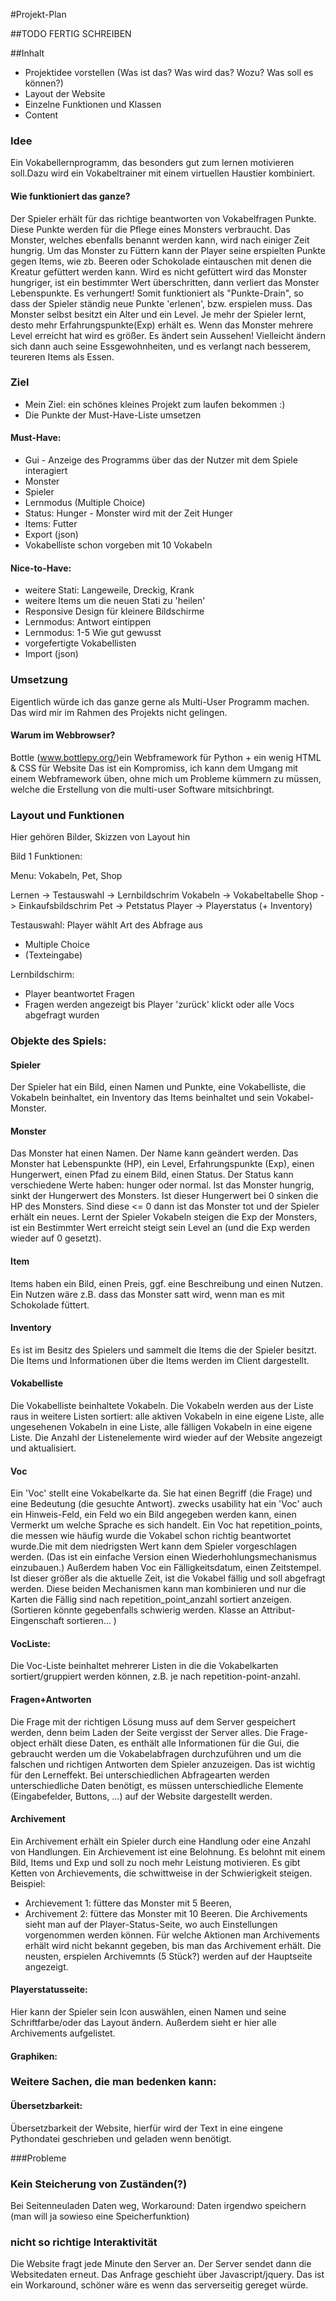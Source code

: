#Projekt-Plan

##TODO 
FERTIG SCHREIBEN

##Inhalt 
* Projektidee vorstellen (Was ist das? Was wird das? Wozu? Was soll es können?)
* Layout der Website 
* Einzelne Funktionen und Klassen
* Content

### Idee
Ein Vokabellernprogramm, das besonders gut zum lernen motivieren soll.Dazu wird ein Vokabeltrainer mit einem virtuellen Haustier kombiniert. 

#### Wie funktioniert das ganze?
Der Spieler erhält für das richtige beantworten von Vokabelfragen Punkte.
Diese Punkte werden für die Pflege eines Monsters verbraucht. Das Monster, welches ebenfalls benannt werden kann, wird nach einiger Zeit hungrig. Um das Monster zu Füttern kann der Player seine erspielten Punkte gegen Items, wie zb. Beeren oder Schokolade eintauschen mit denen die Kreatur gefüttert werden kann.
Wird es nicht gefüttert wird das Monster hungriger, ist ein bestimmter Wert überschritten, dann verliert das Monster Lebenspunkte. Es verhungert!
Somit funktioniert als "Punkte-Drain", so dass der Spieler ständig neue Punkte 'erlenen', bzw. erspielen muss.
Das Monster selbst besitzt ein Alter und ein Level. Je mehr der Spieler lernt, desto mehr Erfahrungspunkte(Exp) erhält es. Wenn das Monster mehrere Level erreicht hat wird es größer. Es ändert sein Aussehen! 
Vielleicht ändern sich dann auch seine Essgewohnheiten, und es verlangt nach besserem, teureren Items als Essen.

### Ziel
  * Mein Ziel: ein schönes kleines Projekt zum laufen bekommen :)
  * Die Punkte der Must-Have-Liste umsetzen

#### Must-Have:
  * Gui - Anzeige des Programms über das der Nutzer mit dem Spiele interagiert 
  * Monster
  * Spieler
  * Lernmodus (Multiple Choice)
  * Status: Hunger - Monster wird mit der Zeit Hunger
  * Items: Futter 
  * Export (json)
  * Vokabelliste schon vorgeben mit 10 Vokabeln
  
#### Nice-to-Have:
  * weitere Stati: Langeweile, Dreckig, Krank
  * weitere Items um die neuen Stati zu 'heilen'
  * Responsive Design für kleinere Bildschirme
  * Lernmodus: Antwort eintippen
  * Lernmodus: 1-5 Wie gut gewusst
  * vorgefertigte Vokabellisten
  * Import (json)

### Umsetzung
Eigentlich würde ich das ganze gerne als Multi-User Programm machen.
Das wird mir im Rahmen des Projekts nicht gelingen.

#### Warum im Webbrowser? 
Bottle (www.bottlepy.org/)ein Webframework für Python + ein wenig HTML & CSS für Website
Das ist ein Kompromiss, ich kann dem Umgang mit einem Webframework üben, ohne mich um Probleme kümmern zu müssen, welche die Erstellung von die multi-user Software mitsichbringt.

### Layout und Funktionen
Hier gehören Bilder, Skizzen von Layout hin

Bild 1
Funktionen:

Menu: Vokabeln, Pet,  Shop 

Lernen -> Testauswahl -> Lernbildschrim 
Vokabeln -> Vokabeltabelle
Shop -> Einkaufsbildschrim
Pet -> Petstatus
Player -> Playerstatus (+ Inventory) 

Testauswahl: Player wählt Art des Abfrage aus
  
  * Multiple Choice
  * (Texteingabe) 

Lernbildschirm: 

  * Player beantwortet Fragen   
  * Fragen werden angezeigt bis Player 'zurück' klickt oder alle Vocs abgefragt wurden


### Objekte des Spiels:

#### Spieler
Der Spieler hat ein Bild, einen Namen und Punkte, eine Vokabelliste, die Vokabeln beinhaltet, ein Inventory das Items beinhaltet und sein Vokabel-Monster.

#### Monster 
Das Monster hat einen Namen. Der Name kann geändert werden.
Das Monster hat Lebenspunkte (HP), ein Level, Erfahrungspunkte (Exp), einen Hungerwert, einen Pfad zu einem Bild,  einen Status. Der Status kann verschiedene Werte haben:
hunger oder normal. Ist das Monster hungrig, sinkt der Hungerwert des Monsters. Ist dieser Hungerwert bei 0 sinken die HP des Monsters. Sind diese <= 0 dann ist das Monster tot und der Spieler erhält ein neues.
Lernt der Spieler Vokabeln steigen die Exp der Monsters, ist ein Bestimmter Wert erreicht steigt sein Level an (und die Exp werden wieder auf 0 gesetzt).

#### Item
Items haben ein Bild, einen Preis, ggf. eine Beschreibung und einen Nutzen.
Ein Nutzen wäre z.B. dass das Monster satt wird, wenn man es mit Schokolade füttert.

#### Inventory
Es ist im Besitz des Spielers und sammelt die Items die der Spieler besitzt. 
Die Items und Informationen über die Items werden im Client dargestellt.

#### Vokabelliste  
Die Vokabelliste beinhaltete Vokabeln.
Die Vokabeln werden aus der Liste raus in weitere Listen sortiert: alle aktiven Vokabeln in eine eigene Liste, alle ungesehenen Vokabeln in eine Liste, alle fälligen Vokabeln in eine eigene Liste. Die Anzahl der Listenelemente wird wieder auf der Website angezeigt und aktualisiert.

#### Voc
Ein 'Voc' stellt eine Vokabelkarte da. Sie hat einen Begriff (die Frage) und eine Bedeutung (die gesuchte Antwort). zwecks usability hat ein 'Voc' auch ein Hinweis-Feld, ein Feld wo ein Bild angegeben werden kann, einen Vermerkt um welche Sprache es sich handelt. 
Ein Voc hat repetition_points, die messen wie häufig wurde die Vokabel schon richtig beantwortet wurde.Die mit dem niedrigsten Wert kann dem Spieler vorgeschlagen werden. (Das ist ein einfache Version einen Wiederhohlungsmechanismus einzubauen.) 
Außerdem haben Voc ein Fälligkeitsdatum, einen Zeitstempel. Ist dieser größer als die aktuelle Zeit, ist die Vokabel fällig und soll abgefragt werden. Diese beiden Mechanismen kann man kombinieren und nur die Karten die Fällig sind nach repetition_point_anzahl sortiert anzeigen. (Sortieren könnte gegebenfalls schwierig werden. Klasse an Attribut-Eingenschaft sortieren... )

#### VocListe:
Die Voc-Liste beinhaltet mehrerer Listen in die die Vokabelkarten sortiert/gruppiert werden können,
z.B. je nach repetition-point-anzahl. 

#### Fragen+Antworten
Die Frage mit der richtigen Lösung muss auf dem Server gespeichert werden, denn beim Laden der Seite vergisst der Server alles. Die Frage-object erhält diese Daten, es enthält alle Informationen für die Gui, die gebraucht werden um die Vokabelabfragen durchzuführen und um die falschen und richtigen Antworten dem Spieler anzuzeigen. Das ist wichtig für den Lerneffekt. Bei unterschiedlichen Abfragearten werden unterschiedliche Daten benötigt, es müssen unterschiedliche Elemente (Eingabefelder, Buttons, ...) auf der Website dargestellt werden. 
  
#### Archivement
Ein Archivement erhält ein Spieler durch eine Handlung oder eine Anzahl von Handlungen.
Ein Archievement ist eine Belohnung. Es belohnt mit einem Bild, Items und Exp und soll zu noch mehr Leistung motivieren. Es gibt Ketten von Archievements, die schwittweise in der Schwierigkeit steigen. Beispiel: 
  * Archievement 1: füttere das Monster mit 5 Beeren, 
  * Archivement 2: füttere das Monster mit 10 Beeren.
Die Archivements sieht man auf der Player-Status-Seite, wo auch Einstellungen vorgenommen werden können.
Für welche Aktionen man Archivements erhält wird nicht bekannt gegeben, bis man das Archivement erhält.
Die neusten, erspielen Archivemnts (5 Stück?) werden auf der Hauptseite angezeigt.

#### Playerstatusseite:
Hier kann der Spieler sein Icon auswählen, einen Namen und seine Schriftfarbe/oder das Layout ändern.
Außerdem sieht er hier alle Archivements aufgelistet.      
  
#### Graphiken:

### Weitere Sachen, die man bedenken kann:

#### Übersetzbarkeit:
Übersetzbarkeit der Website, hierfür wird der Text in eine eingene Pythondatei geschrieben und geladen wenn benötigt.

###Probleme
### Kein Steicherung von Zuständen(?)
Bei Seitenneuladen Daten weg, 
Workaround: Daten irgendwo speichern (man will ja sowieso eine Speicherfunktion)
    
### nicht so richtige Interaktivität
Die Website fragt jede Minute den Server an.
Der Server sendet dann die Websitedaten erneut.
Das Anfrage geschieht über Javascript/jquery.
Das ist ein Workaround, schöner wäre es wenn das serverseitig gereget würde. 



